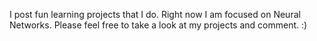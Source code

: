 I post fun learning projects that I do. Right now I am focused on Neural Networks. Please feel free to take a look at my projects and comment. :)
